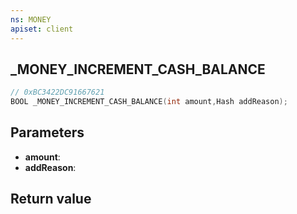 ```yaml
---
ns: MONEY
apiset: client
---
```

## _MONEY_INCREMENT_CASH_BALANCE

```c
// 0xBC3422DC91667621
BOOL _MONEY_INCREMENT_CASH_BALANCE(int amount,Hash addReason);
```


## Parameters
* **amount**:
* **addReason**:

## Return value